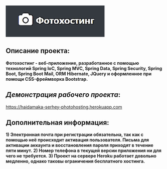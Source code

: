 ![alt text](https://github.com/sergaidm/Photohosting/blob/master/Icon.jpg)

## Описание проекта:
**Фотохостинг - веб-приложение, разработанное с помощью технологий Spring IoC, Spring MVC, Spring Data, Spring Security, Spring Boot, Spring Boot Mail, ORM Hibernate, JQuery и оформленное при помощи CSS-фреймворка Bootstrap.**

## *Демонстрация рабочего проекта*: 
https://haidamaka-serhey-photohosting.herokuapp.com

## Дополнительная информация:
**1) Электронная почта при регистрации обязательна, так как с помощью неё происходит активация пользователя. Письма для активации аккаунта и восстановления пароля приходят в течение пяти минут.** 
**2) Номер телефона в текущей версии приложения ни для чего не требуется.** 
**3) Проект на сервере Heroku работает довольно медленно, однако таковы ограничения бесплатного хостинга.**
